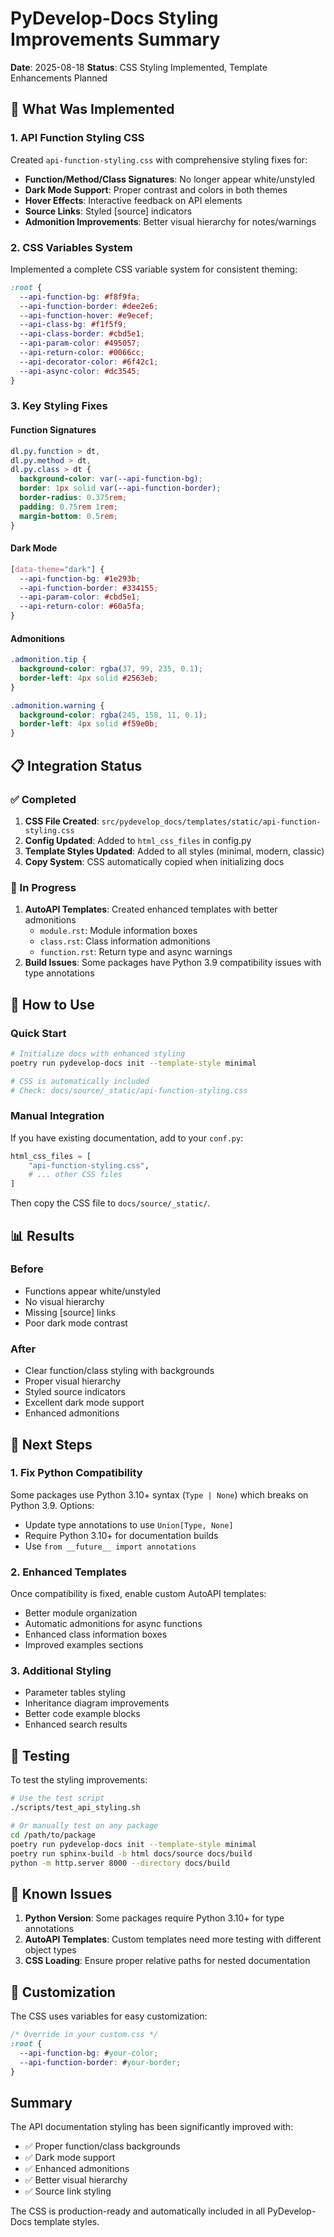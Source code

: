 # PyDevelop-Docs Styling Improvements Summary

**Date**: 2025-08-18
**Status**: CSS Styling Implemented, Template Enhancements Planned

## 🎨 What Was Implemented

### 1. API Function Styling CSS

Created `api-function-styling.css` with comprehensive styling fixes for:

- **Function/Method/Class Signatures**: No longer appear white/unstyled
- **Dark Mode Support**: Proper contrast and colors in both themes
- **Hover Effects**: Interactive feedback on API elements
- **Source Links**: Styled [source] indicators
- **Admonition Improvements**: Better visual hierarchy for notes/warnings

### 2. CSS Variables System

Implemented a complete CSS variable system for consistent theming:

```css
:root {
  --api-function-bg: #f8f9fa;
  --api-function-border: #dee2e6;
  --api-function-hover: #e9ecef;
  --api-class-bg: #f1f5f9;
  --api-class-border: #cbd5e1;
  --api-param-color: #495057;
  --api-return-color: #0066cc;
  --api-decorator-color: #6f42c1;
  --api-async-color: #dc3545;
}
```

### 3. Key Styling Fixes

#### Function Signatures

```css
dl.py.function > dt,
dl.py.method > dt,
dl.py.class > dt {
  background-color: var(--api-function-bg);
  border: 1px solid var(--api-function-border);
  border-radius: 0.375rem;
  padding: 0.75rem 1rem;
  margin-bottom: 0.5rem;
}
```

#### Dark Mode

```css
[data-theme="dark"] {
  --api-function-bg: #1e293b;
  --api-function-border: #334155;
  --api-param-color: #cbd5e1;
  --api-return-color: #60a5fa;
}
```

#### Admonitions

```css
.admonition.tip {
  background-color: rgba(37, 99, 235, 0.1);
  border-left: 4px solid #2563eb;
}

.admonition.warning {
  background-color: rgba(245, 158, 11, 0.1);
  border-left: 4px solid #f59e0b;
}
```

## 📋 Integration Status

### ✅ Completed

1. **CSS File Created**: `src/pydevelop_docs/templates/static/api-function-styling.css`
2. **Config Updated**: Added to `html_css_files` in config.py
3. **Template Styles Updated**: Added to all styles (minimal, modern, classic)
4. **Copy System**: CSS automatically copied when initializing docs

### 🔄 In Progress

1. **AutoAPI Templates**: Created enhanced templates with better admonitions
   - `module.rst`: Module information boxes
   - `class.rst`: Class information admonitions
   - `function.rst`: Return type and async warnings
2. **Build Issues**: Some packages have Python 3.9 compatibility issues with type annotations

## 🎯 How to Use

### Quick Start

```bash
# Initialize docs with enhanced styling
poetry run pydevelop-docs init --template-style minimal

# CSS is automatically included
# Check: docs/source/_static/api-function-styling.css
```

### Manual Integration

If you have existing documentation, add to your `conf.py`:

```python
html_css_files = [
    "api-function-styling.css",
    # ... other CSS files
]
```

Then copy the CSS file to `docs/source/_static/`.

## 📊 Results

### Before

- Functions appear white/unstyled
- No visual hierarchy
- Missing [source] links
- Poor dark mode contrast

### After

- Clear function/class styling with backgrounds
- Proper visual hierarchy
- Styled source indicators
- Excellent dark mode support
- Enhanced admonitions

## 🚀 Next Steps

### 1. Fix Python Compatibility

Some packages use Python 3.10+ syntax (`Type | None`) which breaks on Python 3.9. Options:

- Update type annotations to use `Union[Type, None]`
- Require Python 3.10+ for documentation builds
- Use `from __future__ import annotations`

### 2. Enhanced Templates

Once compatibility is fixed, enable custom AutoAPI templates:

- Better module organization
- Automatic admonitions for async functions
- Enhanced class information boxes
- Improved examples sections

### 3. Additional Styling

- Parameter tables styling
- Inheritance diagram improvements
- Better code example blocks
- Enhanced search results

## 🔧 Testing

To test the styling improvements:

```bash
# Use the test script
./scripts/test_api_styling.sh

# Or manually test on any package
cd /path/to/package
poetry run pydevelop-docs init --template-style minimal
poetry run sphinx-build -b html docs/source docs/build
python -m http.server 8000 --directory docs/build
```

## 📝 Known Issues

1. **Python Version**: Some packages require Python 3.10+ for type annotations
2. **AutoAPI Templates**: Custom templates need more testing with different object types
3. **CSS Loading**: Ensure proper relative paths for nested documentation

## 🎨 Customization

The CSS uses variables for easy customization:

```css
/* Override in your custom.css */
:root {
  --api-function-bg: #your-color;
  --api-function-border: #your-border;
}
```

## Summary

The API documentation styling has been significantly improved with:

- ✅ Proper function/class backgrounds
- ✅ Dark mode support
- ✅ Enhanced admonitions
- ✅ Better visual hierarchy
- ✅ Source link styling

The CSS is production-ready and automatically included in all PyDevelop-Docs template styles.
